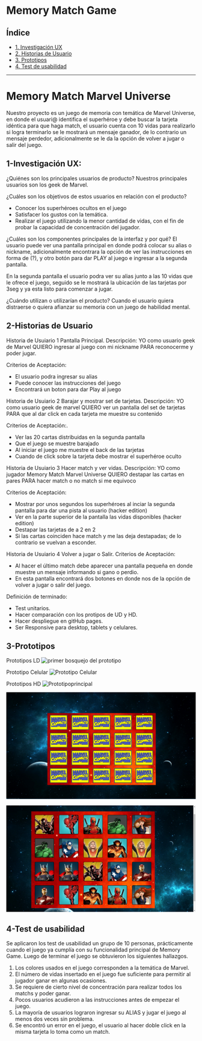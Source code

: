 # Memory Match Game

## Índice


* [1. Investigación UX](##1-InvestigaciónUX)
* [2. Historias de Usuario](##2-HistoriasdeUsuario)
* [3. Prototipos](##3-Prototipos)
* [4. Test de usabilidad](##4-Testdeusabilidad)

***

# Memory Match Marvel Universe

Nuestro proyecto es un juego de memoria con temática de Marvel Universe, en donde el usuari@ identifica el superhéroe y debe buscar la tarjeta idéntica para que haga match, el usuario cuenta con 10 vidas para realizarlo si logra terminarlo se le mostrará un mensaje ganador, de lo contrario un mensaje perdedor, adicionalmente se le da la opción de volver a jugar o salir del juego.

## 1-Investigación UX:
¿Quiénes son los principales usuarios de producto?
Nuestros principales usuarios son los geek de Marvel.

¿Cuáles son los objetivos de estos usuarios en relación con el producto?
* Conocer los superhéroes ocultos en el juego
* Satisfacer los gustos con la temática.
* Realizar el juego utilizando la menor cantidad de vidas, con el fin de probar la capacidad de concentración del jugador.

¿Cuáles son los componentes principales de la interfaz y por qué?
El usuario puede ver una pantalla principal en donde podrá colocar su alias o nickname, adicionalmente encontrara la opción de ver las instrucciones en forma de (?), y otro botón para dar PLAY al juego e ingresar a la segunda pantalla.

En la segunda pantalla el usuario podra ver su alias junto a las 10 vidas que le ofrece el juego, seguido se le mostrará la ubicación de las tarjetas por 3seg y ya esta listo para comenzar a jugar.

¿Cuándo utilizan o utilizarían el producto?
Cuando el usuario quiera distraerse o quiera afianzar su memoria con un juego de habilidad mental.


## 2-Historias de Usuario
Historia de Usuiario 1 Pantalla Principal.
Descripción: YO como usuario geek de Marvel QUIERO  ingresar al juego con mi nickname PARA reconocerme y poder jugar.

Criterios de Aceptación:
* El usuario podra ingresar su alias
* Puede conocer las instrucciones del juego
* Encontrará un boton para dar Play al juego

Historia de Usuiario 2 Barajar y mostrar set de tarjetas.
Descripción: YO como usuario geek de marvel QUIERO ver un pantalla del set de tarjetas PARA que al dar click en cada tarjeta me muestre su contenido

Criterios de Aceptación:.
* Ver las 20 cartas distribuidas en la segunda pantalla
* Que el juego se muestre barajado
* Al iniciar el juego me muestre el back de las tarjetas
* Cuando de click sobre la tarjeta debe mostrar el superhéroe oculto

Historia de Usuiario 3 Hacer match y ver vidas.
Descripción: YO como jugador Memory Match Marvel Universe  QUIERO destapar las cartas en pares PARA hacer match o no match si me equivoco

Criterios de Aceptación:
* Mostrar por unos segundos los superhéroes al inciar la segunda pantalla para dar una pista al usuario (hacker edition)
* Ver en la parte superior de la pantalla las vidas disponibles (hacker edition)
* Destapar las tarjetas de a 2 en 2
* Si las cartas coinciden hace match y me las deja destapadas; de lo contrario se vuelvan a esconder.

Historia de Usuiario 4 Volver a jugar o Salir.
Criterios de Aceptación:
* Al hacer el último match debe aparecer una pantalla pequeña en donde muestre un mensaje informando si gano o perdio.
* En esta pantalla encontrará dos botones en donde nos de la opción de volver a jugar o salir del juego.


Definición de terminado: 
* Test unitarios.
* Hacer comparación con los protipos de UD y HD.
* Hacer despliegue en gitHub pages.
* Ser Responsive para desktop, tablets y celulares.

## 3-Prototipos 
Prototipos LD
![primer bosquejo del prototipo](src/images/PrototipoLD.png)

Prototipo Celular
![Prototipo Celular](src/images/PrototipoUDPhone.png)

Prototipos HD
![Prototipoprincipal](src/images/principalpan.png)

![Prototipoback](src/images/backfondo.png)

![Prototipoimage](src/images/imagefondo.png)


## 4-Test de usabilidad

Se aplicaron los test de usabilidad un grupo de 10 personas, prácticamente cuando el juego ya cumplía con su funcionalidad principal de Memory Game. Luego de terminar el juego se obtuvieron los siguientes hallazgos.

1. Los colores usados en el juego corresponden a la temática de Marvel.
2. El número de vidas insertado en el juego fue suficiente para permitir al jugador ganar en algunas ocasiones.
3. Se requiere de cierto nivel de concentración para realizar todos los matchs y poder ganar.
4. Pocos usuarios acudieron a las instrucciones antes de empezar el juego.
5. La mayoría de usuarios lograron ingresar su ALIAS y jugar el juego al menos dos veces sin problema.
6. Se encontró un error en el juego, el usuario al hacer doble click en la misma tarjeta lo toma como un match. 



